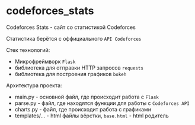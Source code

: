 # codeforces_stats
Codeforces Stats - сайт со статистикой Codeforces

Статистика берётся с оффициального `API Codeforces`

Стек технологий:
 - Микрофреймворк `Flask`
 - библиотека для отправки HTTP запросов `requests`
 - библиотека для построения графиков `bokeh`

Архитектура проекта:
  - main.py - основной файл, где происходит работа с `Flask`
  - parse.py - файл, где находятся функции для работы с `Codeforces API`
  - charts.py - файл, где происходит работа с графиками
  - templates/... - html файлы вёрстки, `base.html` - html родитель
 
